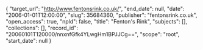 {
  "target_url": "http://www.fentonsrink.co.uk/", 
  "end_date": null, 
  "date": "2006-01-01T12:00:00", 
  "slug": 35684360, 
  "publisher": "fentonsrink.co.uk", 
  "open_access": true, 
  "npld": false, 
  "title": "Fenton's Rink", 
  "subjects": [], 
  "collections": [], 
  "record_id": "20060101T120000/nnxnfGfk4YLwgHm1BPJJCg==", 
  "scope": "root", 
  "start_date": null
}

